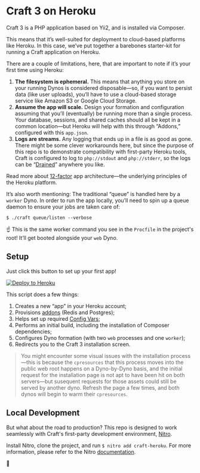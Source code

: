 # Craft 3 on Heroku

Craft 3 is a PHP application based on Yii2, and is installed via Composer.

This means that it’s well-suited for deployment to cloud-based platforms like Heroku. In this case, we’ve put together a barebones starter-kit for running a Craft application on Heroku.

There are a couple of limitations, here, that are important to note if it’s your first time using Heroku:

1. **The filesystem is ephemeral.** This means that anything you store on your running Dynos is considered disposable—so, if you want to persist data (like user uploads), you’ll have to use a cloud-based storage service like Amazon S3 or Google Cloud Storage.
2. **Assume the app will scale.** Design your formation and configuration assuming that you’ll (eventually) be running more than a single process. Your database, sessions, and shared caches should all be kept in a common location—but Heroku will help with this through “Addons,” configured with this `app.json`.
3. **Logs are streams.** Any logging that ends up in a file is as good as gone. There might be some clever workarounds here, but since the purpose of this repo is to demonstrate compatibility with first-party Heroku tools, Craft is configured to log to `php://stdout` and `php://stderr`, so the logs can be “[Drained](https://devcenter.heroku.com/articles/log-drains)” anywhere you like.

Read more about [12-factor](https://12factor.net) app architecture—the underlying principles of the Heroku platform.

It’s also worth mentioning: The traditional “queue” is handled here by a `worker` Dyno. In order to run the app locally, you’ll need to spin up a queue daemon to ensure your jobs are taken care of:

```
$ ./craft queue/listen --verbose
```

:point_up: This is the same worker command you see in the `Procfile` in the project's root! It’ll get booted alongside your `web` Dyno.

## Setup

Just click this button to set up your first app!

[![Deploy to Heroku](https://www.herokucdn.com/deploy/button.svg)](https://heroku.com/deploy?template=https://github.com/oof-bar/craft-heroku)

This script does a few things:

1. Creates a new “app” in your Heroku account;
2. Provisions [addons](https://devcenter.heroku.com/categories/add-ons) (Redis and Postgres);
3. Helps set up required [Config Vars](https://devcenter.heroku.com/articles/config-vars);
4. Performs an initial build, including the installation of Composer dependencies;
5. Configures Dyno formation (with two `web` processes and one `worker`);
6. Redirects you to the Craft 3 installation screen.

> You might encounter some visual issues with the installation process—this is because the `cpresources` that this process moves into the public web root happens on a Dyno-by-Dyno basis, and the initial request for the installation page is not apt to have been hit on both servers—but susequent requests for those assets could still be served by another dyno. Refresh the page a few times, and both dynos will begin to warm their `cpresources`.

## Local Development

But what about the road to production? This repo is designed to work seamlessly with Craft's first-party development environment, [Nitro](https://getnitro.sh).

Install Nitro, clone the project,  and run `$ nitro add craft-heroku`. For more information, please refer to the Nitro [documentation](https://craftcms.com/docs/nitro).

:deciduous_tree:
